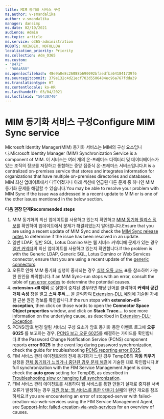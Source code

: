 ```yaml
---
title: MIM 동기화 서비스 구성
ms.author: v-smandalika
author: v-smandalika
manager: dansimp
ms.date: 02/19/2021
audience: Admin
ms.topic: article
ms.service: o365-administration
ROBOTS: NOINDEX, NOFOLLOW
localization_priority: Priority
ms.collection: Adm_O365
ms.custom:
- "8472"
- "9004688"
ms.openlocfilehash: 48e9a0e8c26088b690092bfaedfba641841739f6
ms.sourcegitcommit: 379e132c4d21ecf703d5506484ec96a767fdda39
ms.translationtype: HT
ms.contentlocale: ko-KR
ms.lasthandoff: 03/04/2021
ms.locfileid: "50430740"
---
```

# <a name="configure-mim-sync-service"></a><span data-ttu-id="89da0-102">MIM 동기화 서비스 구성</span><span class="sxs-lookup"><span data-stu-id="89da0-102">Configure MIM Sync service</span></span>

<span data-ttu-id="89da0-103">Microsoft Identity Manager(MIM) 동기화 서비스는 MIM의 구성 요소입니다.</span><span class="sxs-lookup"><span data-stu-id="89da0-103">Microsoft Identity Manager (MIM) Synchronization Service is a component of MIM.</span></span> <span data-ttu-id="89da0-104">이 서비스는 여러 개의 온-프레미스 디렉터리 및 데이터베이스가 있는 조직의 정보를 저장하고 통합하는 중앙 집중식 온-프레미스 서비스입니다.</span><span class="sxs-lookup"><span data-stu-id="89da0-104">It is a centralized on-premises service that stores and integrates information for organizations that have multiple on-premises directories and databases.</span></span> <span data-ttu-id="89da0-105">MIM 최신 업데이트에서 다루어졌거나 아래 섹션에 언급된 다른 문제 중 하나인 MIM 동기화 문제를 해결할 수 있습니다.</span><span class="sxs-lookup"><span data-stu-id="89da0-105">You may be able to resolve your problem with MIM Sync if the issue was addressed in a recent update to MIM or is one of the other issues mentioned in the below section.</span></span>

<span data-ttu-id="89da0-106">**다음 권장 단계**</span><span class="sxs-lookup"><span data-stu-id="89da0-106">**Recommended steps**</span></span>

1. <span data-ttu-id="89da0-107">MIM 동기화의 최신 업데이트를 사용하고 있는지 확인하고 [MIM 동기화 릴리스 정보](https://docs.microsoft.com/microsoft-identity-manager/reference/version-history)를 확인하여 업데이트에서 문제가 해결되었는지 알아봅니다.</span><span class="sxs-lookup"><span data-stu-id="89da0-107">Ensure that you are using a recent update of MIM Sync and check the [MIM Sync release notes](https://docs.microsoft.com/microsoft-identity-manager/reference/version-history) to determine if the issue has been resolved in an update.</span></span>
2. <span data-ttu-id="89da0-108">일반 LDAP, 일반 SQL, Lotus Domino 또는 웹 서비스 커넥터에 문제가 있는 경우 [일반 커넥터](https://docs.microsoft.com/microsoft-identity-manager/reference/microsoft-identity-manager-2016-connector-version-history)의 최신 업데이트를 사용하고 있는지 확인합니다.</span><span class="sxs-lookup"><span data-stu-id="89da0-108">If the problem is with the Generic LDAP, Generic SQL, Lotus Domino or Web Services connector, ensure that you are using a recent update of the [generic connectors](https://docs.microsoft.com/microsoft-identity-manager/reference/microsoft-identity-manager-2016-connector-version-history).</span></span>
3. <span data-ttu-id="89da0-109">오류로 인해 MIM 동기화 실행이 중지되는 경우 [실행 오류 코드](https://docs.microsoft.com/microsoft-identity-manager/reference/maerrorcodes) 표를 참조하여 가능한 원인을 파악합니다.</span><span class="sxs-lookup"><span data-stu-id="89da0-109">If an MIM Sync-run stops with an error, consult the table of [run error codes](https://docs.microsoft.com/microsoft-identity-manager/reference/maerrorcodes) to determine the potential causes.</span></span>
4. <span data-ttu-id="89da0-110">**extension-dll 예외** 로 실행이 중지된 경우라면 해당 단어를 클릭하여 **커넥터 공간 개체 속성** 창을 열고 **스택 추적...** 을 클릭하여 [Extension-DLL 예외](https://social.technet.microsoft.com/wiki/contents/articles/7515.fim-troubleshooting-extension-dll-exception.aspx)에 기술된 자세한 근본 원인 정보를 확인합니다.</span><span class="sxs-lookup"><span data-stu-id="89da0-110">If the run stops with **extension-dll-exception**, then click on those words to open the **Connector Space Object properties** window, and click on **Stack Trace...** to see more information on the underlying cause, as described in [Extension-DLL-Exception](https://social.technet.microsoft.com/wiki/contents/articles/7515.fim-troubleshooting-extension-dll-exception.aspx).</span></span>
5. <span data-ttu-id="89da0-111">PCNS(암호 변경 알림 서비스) 구성 요소가 암호 동기화 동안 이벤트 로그에 **오류 6025** 를 보고하는 경우, [PCNS 보고 오류 6025](https://social.technet.microsoft.com/wiki/contents/articles/4159.pcns-troubleshooting-event-id-6025.aspx)를 해결하는 가이드를 확인합니다.</span><span class="sxs-lookup"><span data-stu-id="89da0-111">If the Password Change Notification Service (PCNS) component reports **error 6025** in the event log during password synchronization, check the guide for troubleshooting [PCNS reporting error 6025](https://social.technet.microsoft.com/wiki/contents/articles/4159.pcns-troubleshooting-event-id-6025.aspx).</span></span>
6. <span data-ttu-id="89da0-112">FIM 서비스 관리 에이전트와의 전체 동기화가 느린 경우 TempDB의 **자동 키우기** 설정을 [전체 동기화가 느리거나 중단된 경우 문제 해결](https://social.technet.microsoft.com/wiki/contents/articles/14713.troubleshooting-fim-performance-slow-or-hanging-full-synchronization.aspx)에 기술된 대로 확인합니다.</span><span class="sxs-lookup"><span data-stu-id="89da0-112">If full synchronization with the FIM Service Management Agent is slow, check the **auto grow** setting for TempDB, as described in [Troubleshooting slow or hanging full synchronization](https://social.technet.microsoft.com/wiki/contents/articles/14713.troubleshooting-fim-performance-slow-or-hanging-full-synchronization.aspx).</span></span>
7. <span data-ttu-id="89da0-113">FIM 서비스 관리 에이전트를 사용하여 웹 서비스를 통한 만들기 실패로 중지된 서버 오류가 발생하는 경우 [지원 정보: 웹 서비스를 통한 만들기 실패](https://docs.microsoft.com/archive/blogs/iamsupport/support-info-fimma-failed-creation-via-web-services)의 원인 개요를 참조하세요.</span><span class="sxs-lookup"><span data-stu-id="89da0-113">If you are encountering an error of stopped-server with failed-creation-via-web-services using the FIM Service Management Agent, see [Support-Info: failed-creation-via-web-services](https://docs.microsoft.com/archive/blogs/iamsupport/support-info-fimma-failed-creation-via-web-services) for an overview of causes.</span></span>

